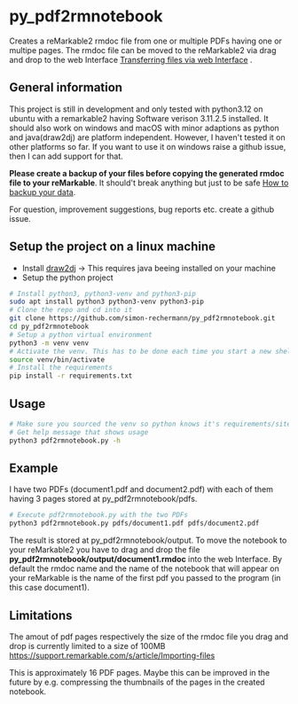 # py_pdf2rmnotebook
Creates a reMarkable2 rmdoc file from one or multiple PDFs having one or multipe pages. The rmdoc file can be moved to the reMarkable2 via drag and drop to the web Interface [Transferring files via web Interface](https://support.remarkable.com/s/article/Transferring-files-using-a-USB-cable) .
## General information
This project is still in development and only tested with python3.12 on ubuntu with a remarkable2 having Software verison 3.11.2.5 installed.
It should also work on windows and macOS with minor adaptions as python and java(draw2dj) are platform independent. However, I haven't tested it on other platforms so far. If you want to use it on windows raise a github issue, then I can add support for that.

**Please create a backup of your files before copying the generated rmdoc file to your reMarkable**. It should't break anything but just to be safe [How to backup your data](https://remarkable.guide/guide/access/backup.html). 

For question, improvement suggestions, bug reports etc. create a github issue.


## Setup the project on a linux machine
- Install [draw2dj](https://sourceforge.net/projects/drawj2d/files/1.3.3) -> This requires java beeing installed on your machine
- Setup the python project
```bash
# Install python3, python3-venv and python3-pip
sudo apt install python3 python3-venv python3-pip
# Clone the repo and cd into it
git clone https://github.com/simon-rechermann/py_pdf2rmnotebook.git
cd py_pdf2rmnotebook
# Setup a python virtual environment
python3 -m venv venv
# Activate the venv. This has to be done each time you start a new shell!
source venv/bin/activate
# Install the requirements
pip install -r requirements.txt
```
## Usage
```bash
# Make sure you sourced the venv so python knows it's requirements/site-packages!
# Get help message that shows usage
python3 pdf2rmnotebook.py -h
```

## Example
I have two PDFs (document1.pdf and document2.pdf) with each of them having 3 pages stored at py_pdf2rmnotebook/pdfs.
```bash
# Execute pdf2rmnotebook.py with the two PDFs
python3 pdf2rmnotebook.py pdfs/document1.pdf pdfs/document2.pdf
```
The result is stored at py_pdf2rmnotebook/output.
To move the notebook to your reMarkable2 you have to drag and drop the file
**py_pdf2rmnotebook/output/document1.rmdoc** into the web Interface.
By default the rmdoc name and the name of the notebook that will appear on your reMarkable is the name of the first pdf you passed to the program (in this case document1).

## Limitations
The amout of pdf pages respectively the size of the rmdoc file you drag and drop is currently limited to a size of 100MB https://support.remarkable.com/s/article/Importing-files

This is approximately 16 PDF pages. Maybe this can be improved in the future by e.g. compressing the thumbnails of the pages in the created notebook.
